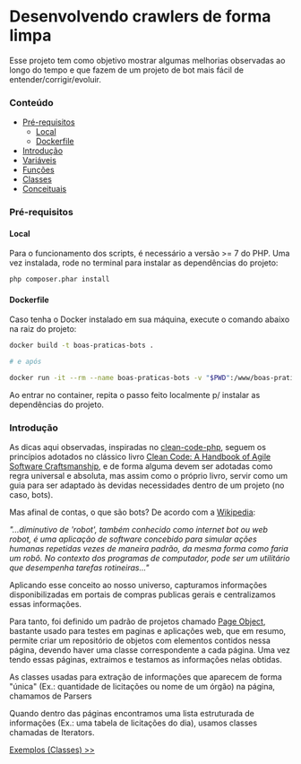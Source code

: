 # Desenvolvendo crawlers de forma limpa

Esse projeto tem como objetivo mostrar algumas melhorias observadas ao longo do tempo e que fazem de um projeto de bot mais fácil de entender/corrigir/evoluir.

<a name="tabela-de-conteudo"/>

### Conteúdo

- [Pré-requisitos](#pre-requisitos)
    - [Local](#pre-requisitos-local)
    - [Dockerfile](#pre-requisitos-dockerfile)
- [Introdução](#intro)
- [Variáveis](./exemplos/variaveis)
- [Funções](./exemplos/funcoes)
- [Classes](./exemplos/classes)
- [Conceituais](./exemplos/conceituais)

<a name="intro"/>

### Pré-requisitos

<a name="pre-requisitos-local"/>

#### Local

Para o funcionamento dos scripts, é necessário a versão >= 7 do PHP. Uma vez instalada, rode no terminal para instalar as dependências do projeto:

```bash
php composer.phar install
```

<a name="pre-requisitos-dockerfile"/>

#### Dockerfile

Caso tenha o Docker instalado em sua máquina, execute o comando abaixo na raiz do projeto:

```bash
docker build -t boas-praticas-bots . 

# e após

docker run -it --rm --name boas-praticas-bots -v "$PWD":/www/boas-praticas-bots -w /www/boas-praticas-bots boas-praticas-bots bash
``` 

Ao entrar no container, repita o passo feito localmente p/ instalar as dependências do projeto.

<a name="intro"/>

### Introdução

As dicas aqui observadas, inspiradas no [clean-code-php](https://github.com/jupeter/clean-code-php), seguem os princípios adotados no clássico livro [Clean Code: A Handbook of Agile Software Craftsmanship](https://www.amazon.com/Clean-Code-Handbook-Software-Craftsmanship/dp/0132350882), e de forma alguma devem ser adotadas como regra universal e absoluta, mas assim como o próprio livro, servir como um guia para ser adaptado às devidas necessidades dentro de um projeto (no caso, bots).

Mas afinal de contas, o que são bots? De acordo com a [Wikipedia](https://pt.wikipedia.org/wiki/Bot): 

_"...diminutivo de 'robot', também conhecido como internet bot ou web robot, é uma aplicação de software concebido para simular ações humanas repetidas vezes de maneira padrão, da mesma forma como faria um robô. No contexto dos programas de computador, pode ser um utilitário que desempenha tarefas rotineiras..."_

Aplicando esse conceito ao nosso universo, capturamos informações disponibilizadas em portais de compras publicas gerais e centralizamos essas informações.

Para tanto, foi definido um padrão de projetos chamado [Page Object](https://martinfowler.com/bliki/PageObject.html), bastante usado para testes em paginas e aplicações web, que em resumo, permite criar um repositório de objetos com elementos contidos nessa página, devendo haver uma classe correspondente a cada página. Uma vez tendo essas páginas, extraimos e testamos as informações nelas obtidas. 

As classes usadas para extração de informações que aparecem de forma "única" (Ex.: quantidade de licitações ou nome de um órgão) na página, chamamos de Parsers

Quando dentro das páginas encontramos uma lista estruturada de informações (Ex.: uma tabela de licitações do dia), usamos classes chamadas de Iterators. 

<p>
  <a href="exemplos/variaveis/exemplo1.md"> Exemplos (Classes) >> </a>
</p>
